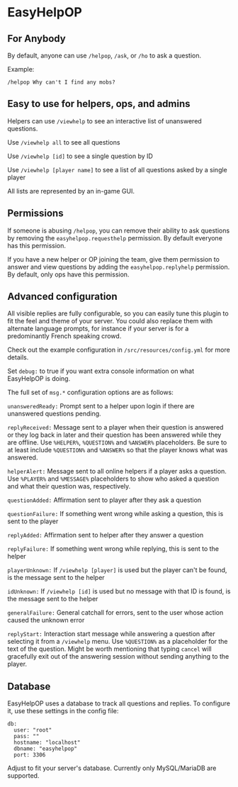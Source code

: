 # EasyHelpOP

## For Anybody

By default, anyone can use `/helpop`, `/ask`, or `/ho` to ask a question.

Example:

    /helpop Why can't I find any mobs?

## Easy to use for helpers, ops, and admins

Helpers can use `/viewhelp` to see an interactive list of unanswered questions.

Use `/viewhelp all` to see all questions

Use `/viewhelp [id]` to see a single question by ID

Use `/viewhelp [player name]` to see a list of all questions asked by a single player

All lists are represented by an in-game GUI.

## Permissions

If someone is abusing `/helpop`, you can remove their ability to ask questions by removing the `easyhelpop.requesthelp` permission. By default everyone has this permission.

If you have a new helper or OP joining the team, give them permission to answer and view questions by adding
the `easyhelpop.replyhelp` permission. By default, only ops have this permission.

## Advanced configuration

All visible replies are fully configurable, so you can easily tune this plugin to fit the feel and theme of your server. You could also replace them with alternate language prompts, for instance if your server is for a predominantly French speaking crowd.

Check out the example configuration in `/src/resources/config.yml` for more details.

Set `debug:` to true if you want extra console information on what EasyHelpOP is doing.

The full set of `msg.*` configuration options are as follows:

`unansweredReady:` Prompt sent to a helper upon login if there are unanswered questions pending.

`replyReceived:` Message sent to a player when their question is answered or they log back in later and their question has been answered while they are offline. Use `%HELPER%`, `%QUESTION%` and `%ANSWER%` placeholders. Be sure to at least include `%QUESTION%` and `%ANSWER%` so that the player knows what was answered.

`helperAlert:` Message sent to all online helpers if a player asks a question. Use `%PLAYER%` and `%MESSAGE%` placeholders to show who asked a question and what their question was, respectively.

`questionAdded:` Affirmation sent to player after they ask a question

`questionFailure:` If something went wrong while asking a question, this is sent to the player

`replyAdded:` Affirmation sent to helper after they answer a question

`replyFailure:` If something went wrong while replying, this is sent to the helper

`playerUnknown:` If `/viewhelp [player]` is used but the player can't be found, is the message sent to the helper

`idUnknown:` If `/viewhelp [id]` is used but no message with that ID is found, is the message sent to the helper

`generalFailure:` General catchall for errors, sent to the user whose action caused the unknown error

`replyStart:` Interaction start message while answering a question after selecting it from a `/viewhelp` menu. Use `%QUESTION%` as a placeholder for the text of the question. Might be worth mentioning that typing `cancel` will gracefully exit out of the answering session without sending anything to the player.

## Database

EasyHelpOP uses a database to track all questions and replies. To configure it, use these settings in the config file:

    db:
      user: "root"
      pass: ""
      hostname: "localhost"
      dbname: "easyhelpop"
      port: 3306

Adjust to fit your server's database. Currently only MySQL/MariaDB are supported.